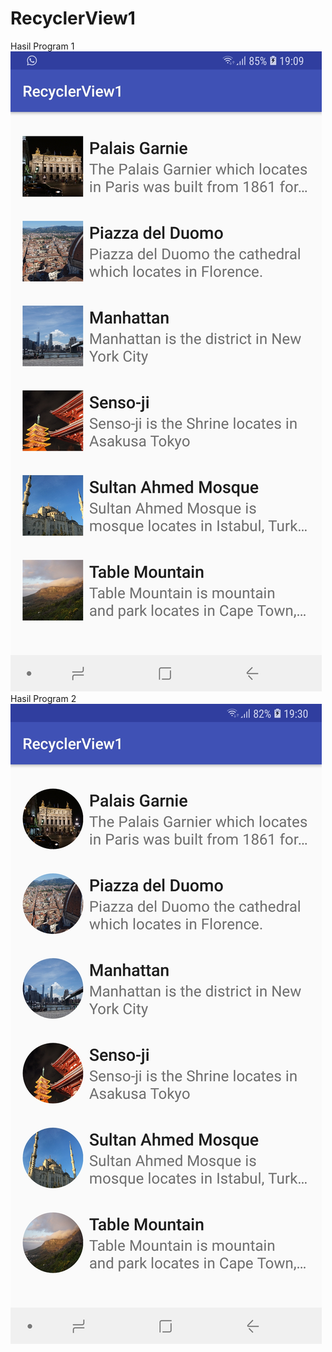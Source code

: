 # RecyclerView1
Hasil Program 1
![alt text](https://github.com/rizalagus26rpl/RecyclerView1/blob/master/RecyclerView1_1.jpg?raw=true)
Hasil Program 2
![alt text](https://github.com/rizalagus26rpl/RecyclerView1/blob/master/RecyclerView1_2.jpg?raw=true)
